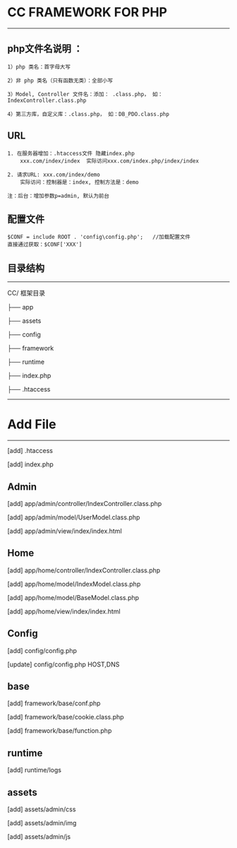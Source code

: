 # CC FRAMEWORK FOR PHP

---
## php文件名说明 ：

    1）php 类名：首字母大写

    2）非 php 类名（只有函数无类）：全部小写

    3）Model, Controller 文件名：添加： .class.php， 如：IndexController.class.php

    4）第三方库，自定义库：.class.php， 如：DB_PDO.class.php


## URL

    1. 在服务器增加：.htaccess文件 隐藏index.php
        xxx.com/index/index  实际访问xxx.com/index.php/index/index

    2. 请求URL: xxx.com/index/demo
        实际访问：控制器是：index, 控制方法是：demo

    注：后台：增加参数p=admin, 默认为前台


## 配置文件
    $CONF = include ROOT . 'config\config.php';   //加载配置文件
    直接通过获取：$CONF['XXX']

## 目录结构
---
CC/	框架目录

├── app

├── assets

├── config

├── framework

├── runtime

├── index.php

├── .htaccess

---
# Add File
---

[add] .htaccess

[add] index.php


## Admin
[add] app/admin/controller/IndexController.class.php

[add] app/admin/model/UserModel.class.php

[add] app/admin/view/index/index.html


## Home
[add] app/home/controller/IndexController.class.php

[add] app/home/model/IndexModel.class.php

[add] app/home/model/BaseModel.class.php

[add] app/home/view/index/index.html

## Config
[add] config/config.php

[update] config/config.php HOST,DNS

## base
[add] framework/base/conf.php

[add] framework/base/cookie.class.php

[add] framework/base/function.php

## runtime
[add] runtime/logs

## assets
[add] assets/admin/css

[add] assets/admin/img

[add] assets/admin/js
